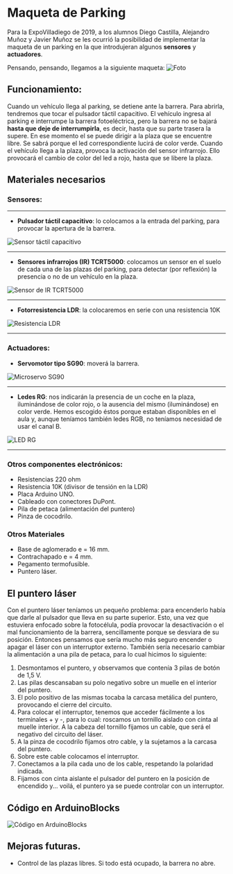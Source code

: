 # Maqueta de Parking

Para la ExpoVilladiego de 2019, a los alumnos Diego Castilla, Alejandro Muñoz y Javier Muñoz se les ocurrió la posibilidad de implementar la maqueta de un parking en la que introdujeran algunos **sensores** y **actuadores**.

Pensando, pensando, llegamos a la siguiente maqueta:
![Foto]()

## Funcionamiento:

Cuando un vehículo llega al parking, se detiene ante la barrera. Para abrirla, tendremos que tocar el pulsador táctil capacitivo.
El vehículo ingresa al parking e interrumpe la barrera fotoeléctrica, pero la barrera no se bajará **hasta que deje de interrumpirla**, es decir, hasta que su parte trasera la supere.
En ese momento el se puede dirigir a la plaza que se encuentre libre. Se sabrá porque el led correspondiente lucirá de color verde.
Cuando el vehículo llega a la plaza, provoca la activación del sensor infrarrojo. Ello provocará el cambio de color del led a rojo, hasta que se libere la plaza.


## Materiales necesarios

### Sensores:

---
- **Pulsador táctil capacitivo**: lo colocamos a la entrada del parking, para provocar la apertura de la barrera.

![Sensor táctil capacitivo](PulsadorTactil.jpg)

---

- **Sensores infrarrojos (IR) TCRT5000**: colocamos un sensor en el suelo de cada una de las plazas del parking, para detectar (por reflexión) la presencia o no de un vehículo en la plaza.

![Sensor de IR TCRT5000](TCRT5000.jpg)

---

- **Fotorresistencia LDR**: la colocaremos en serie con una resistencia 10K

![Resistencia LDR](LDR.jpg)

---

### Actuadores:

- **Servomotor tipo SG90**: moverá la barrera.

![Microservo SG90](SG90.jpg)

---

- **Ledes RG**: nos indicarán la presencia de un coche en la plaza, iluminándose de color rojo, o la ausencia del mismo (iluminándose) en color verde. Hemos escogido éstos porque estaban disponibles en el aula y, aunque teníamos también ledes RGB, no teníamos necesidad de usar el canal B.

![LED RG](LEDRG.jpg)

---

### Otros componentes electrónicos:
- Resistencias 220 ohm
- Resistencia 10K (divisor de tensión en la LDR)
- Placa Arduino UNO.
- Cableado con conectores DuPont.
- Pila de petaca (alimentación del puntero)
- Pinza de cocodrilo.

### Otros Materiales
- Base de aglomerado e = 16 mm.
- Contrachapado e = 4 mm.
- Pegamento termofusible.
- Puntero láser.

## El puntero láser

Con el puntero láser teníamos un pequeño problema: para encenderlo había que darle al pulsador que lleva en su parte superior. Esto, una vez que estuviera enfocado sobre la fotocélula, podía provocar la desactivación o el mal funcionamiento de la barrera, sencillamente porque se desviara de su posición.
Entonces pensamos que sería mucho más seguro encender o apagar el láser con un interruptor externo. También sería necesario cambiar la alimentación a una pila de petaca, para lo cual hicimos lo siguiente:
1. Desmontamos el puntero, y observamos que contenía 3 pilas de botón de 1,5 V.
2. Las pilas descansaban su polo negativo sobre un muelle en el interior del puntero.
3. El polo positivo de las mismas tocaba la carcasa metálica del puntero, provocando el cierre del circuito.
4. Para colocar el interruptor, tenemos que acceder fácilmente a los terminales + y -, para lo cual: roscamos un tornillo aislado con cinta al muelle interior. A la cabeza del tornillo fijamos un cable, que será el negativo del circuito del láser.
5. A la pinza de cocodrilo fijamos otro cable, y la sujetamos a la carcasa del puntero.
6. Sobre este cable colocamos el interruptor.
7. Conectamos a la pila cada uno de los cable, respetando la polaridad indicada.
8. Fijamos con cinta aislante el pulsador del puntero en la posición de encendido y... voilá, el puntero ya se puede controlar con un interruptor.

## Código en ArduinoBlocks

![Código en ArduinoBlocks](Parking2019AB.png)


## Mejoras futuras.
- Control de las plazas libres. Si todo está ocupado, la barrera no abre.
